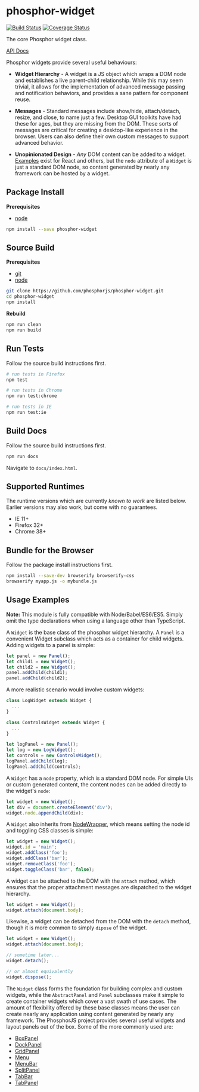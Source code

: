 phosphor-widget
===============

[![Build Status](https://travis-ci.org/phosphorjs/phosphor-widget.svg)](https://travis-ci.org/phosphorjs/phosphor-widget?branch=master)
[![Coverage Status](https://coveralls.io/repos/phosphorjs/phosphor-widget/badge.svg?branch=master&service=github)](https://coveralls.io/github/phosphorjs/phosphor-widget?branch=master)

The core Phosphor widget class.

[API Docs](http://phosphorjs.github.io/phosphor-widget/api/)

Phosphor widgets provide several useful behaviours:

- **Widget Hierarchy** - A widget is a JS object which wraps a DOM node and
  establishes a live parent-child relationship. While this may seem trivial,
  it allows for the implementation of advanced message passing and notification
  behaviors, and provides a sane pattern for component reuse.

- **Messages** - Standard messages include show/hide, attach/detach, resize,
  and close, to name just a few. Desktop GUI toolkits have had these for ages,
  but they are missing from the DOM. These sorts of messages are critical for
  creating a desktop-like experience in the browser. Users can also define
  their own custom messages to support advanced behavior.

- **Unopinionated Design** - *Any* DOM content can be added to a widget.
  [Examples](https://phosphorjs.github.io/examples.html) exist for React
  and others, but the `node` attribute of a `Widget` is just a standard
  DOM node, so content generated by nearly any framework can be hosted
  by a widget.


Package Install
---------------

**Prerequisites**
- [node](http://nodejs.org/)

```bash
npm install --save phosphor-widget
```


Source Build
------------

**Prerequisites**
- [git](http://git-scm.com/)
- [node](http://nodejs.org/)

```bash
git clone https://github.com/phosphorjs/phosphor-widget.git
cd phosphor-widget
npm install
```

**Rebuild**
```bash
npm run clean
npm run build
```


Run Tests
---------

Follow the source build instructions first.

```bash
# run tests in Firefox
npm test

# run tests in Chrome
npm run test:chrome

# run tests in IE
npm run test:ie
```


Build Docs
----------

Follow the source build instructions first.

```bash
npm run docs
```

Navigate to `docs/index.html`.


Supported Runtimes
------------------

The runtime versions which are currently *known to work* are listed below.
Earlier versions may also work, but come with no guarantees.

- IE 11+
- Firefox 32+
- Chrome 38+


Bundle for the Browser
----------------------

Follow the package install instructions first.

```bash
npm install --save-dev browserify browserify-css
browserify myapp.js -o mybundle.js
```


Usage Examples
--------------

**Note:** This module is fully compatible with Node/Babel/ES6/ES5. Simply
omit the type declarations when using a language other than TypeScript.

A `Widget` is the base class of the phosphor widget hierarchy. A `Panel` is
a convenient Widget subclass which acts as a container for child widgets.
Adding widgets to a panel is simple:

```typescript
let panel = new Panel();
let child1 = new Widget();
let child2 = new Widget();
panel.addChild(child1);
panel.addChild(child2);
```

A more realistic scenario would involve custom widgets:

```typescript
class LogWidget extends Widget {
  ...
}

class ControlsWidget extends Widget {
  ...
}

let logPanel = new Panel();
let log = new LogWidget();
let controls = new ControlsWidget();
logPanel.addChild(log);
logPanel.addChild(controls);
```

A `Widget` has a `node` property, which is a standard DOM node. For simple
UIs or custom generated content, the content nodes can be added directly to
the widget's `node`:

```typescript
let widget = new Widget();
let div = document.createElement('div');
widget.node.appendChild(div);
```

A `Widget` also inherits from
[NodeWrapper](https://github.com/phosphorjs/phosphor-nodewrapper),
which means setting the node id and toggling CSS classes is simple:

```typescript
let widget = new Widget();
widget.id = 'main';
widget.addClass('foo');
widget.addClass('bar');
widget.removeClass('foo');
widget.toggleClass('bar', false);
```

A widget can be attached to the DOM with the `attach` method, which ensures
that the proper attachment messages are dispatched to the widget hierarchy.

```typescript
let widget = new Widget();
widget.attach(document.body);
```

Likewise, a widget can be detached from the DOM with the `detach` method,
though it is more common to simply `dipose` of the widget.

```typescript
let widget = new Widget();
widget.attach(document.body);

// sometime later...
widget.detach();

// or almost equivalently
widget.dispose();
```

The `Widget` class forms the foundation for building complex and custom
widgets, while the `AbstractPanel` and `Panel` subclasses make it simple to
create container widgets which cover a vast swath of use cases. The amount of
flexibility offered by these base classes means the user can create nearly any
application using content generated by nearly any framework. The PhosphorJS
project provides several useful widgets and layout panels out of the box.
Some of the more commonly used are:

- [BoxPanel](https://github.com/phosphorjs/phosphor-boxpanel)
- [DockPanel](https://github.com/phosphorjs/phosphor-dockpanel)
- [GridPanel](https://github.com/phosphorjs/phosphor-gridpanel)
- [Menu](https://github.com/phosphorjs/phosphor-menus)
- [MenuBar](https://github.com/phosphorjs/phosphor-menus)
- [SplitPanel](https://github.com/phosphorjs/phosphor-splitpanel)
- [TabBar](https://github.com/phosphorjs/phosphor-tabs)
- [TabPanel](https://github.com/phosphorjs/phosphor-tabs)
